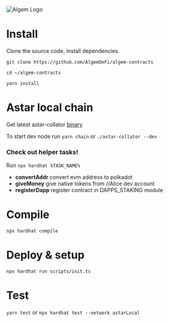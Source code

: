 ![Algem Logo](https://github.com/DippyArtu/algem/blob/main/pics/logo-alpha.png?raw=true)

# Install
Clone the source code, install dependencies.

```git clone https://github.com/AlgemDeFi/algem-contracts```

```cd ~/algem-contracts```

```yarn install```

# Astar local chain
Get latest astar-collator [binary](https://github.com/AstarNetwork/Astar/releases)

To start dev node run
```yarn chain```
or
```./astar-collator --dev```

### Check out helper tasks!
Run ```npx hardhat %TASK_NAME%```
* **convertAddr** convert evm address to polkadot
* **giveMoney** give native tokens from //Alice dev account
* **registerDapp** register contract in DAPPS_STAKING module

# Compile
```npx hardhat compile```

# Deploy & setup
```npx hardhat run scripts/init.ts```


# Test
```yarn test```
or
```npx hardhat test --network astarLocal```
